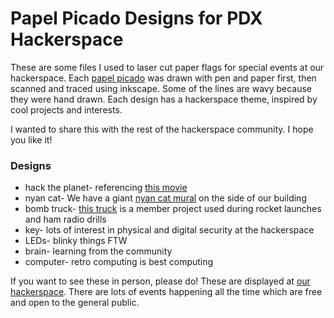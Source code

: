 # Papel Picado Designs for PDX Hackerspace

These are some files I used to laser cut paper flags for special events at our hackerspace. Each [papel picado](https://en.wikipedia.org/wiki/Papel_picado "Papel Picado Wiki") was drawn with pen and paper first, then scanned and traced using inkscape. Some of the lines are wavy because they were hand drawn. Each design has a hackerspace theme, inspired by cool projects and interests.  

I wanted to share this with the rest of the hackerspace community. I hope you like it!

### Designs

  * hack the planet- referencing [this movie](https://en.wikipedia.org/wiki/Hackers_(film) "Hackers Movie Wiki")
  * nyan cat- We have a giant [nyan cat mural](images/nyan-cat-mural.jpg?raw=true "Mural Pic") on the side of our building
  * bomb truck- [this truck](images/bomb-truck.jpg?raw=true "Truck Pic") is a member project used during rocket launches and ham radio drills
  * key- lots of interest in physical and digital security at the hackerspace
  * LEDs- blinky things FTW
  * brain- learning from the community
  * computer- retro computing is best computing
  
If you want to see these in person, please do! These are displayed at [our hackerspace](http://pdxhackerspace.org "PDX Hackerspace"). There are lots of events happening all the time which are free and open to the general public. 
